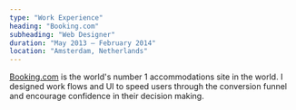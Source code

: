 ```yaml
---
type: "Work Experience"
heading: "Booking.com"
subheading: "Web Designer"
duration: "May 2013 – February 2014"
location: "Amsterdam, Netherlands"
---
```


[Booking.com](http://booking.com) is the world's number 1 accommodations site in the world. I designed work flows and UI to speed users through the conversion funnel and encourage confidence in their decision making.
